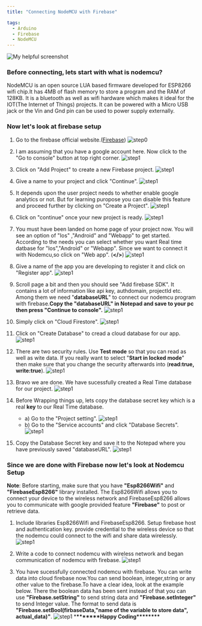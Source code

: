 ```yaml
---
title: "Connecting NodeMCU with Firebase"

tags:
  - Arduino
  - Firebase
  - NodeMCU
---
```


![My helpful screenshot](/assets/images/nodemcu.png)

### Before connecting, lets start with what is nodemcu?

NodeMCU is an open source LUA based firmware developed for ESP8266 wifi chip.It has 4MB of flash memory to store a program and the RAM of 128KB. It is a bluetooth as well as wifi hardware which makes it ideal for the IOT(The Internet of Things) projects. It can be powered with a Micro USB jack or the Vin and Gnd pin can be used to power supply externally.

### Now let's look at firebase setup

1. Go to the firebase official website.([Firebase](https://firebase.google.com/))
   ![step0](/assets/images/firebasestep0.png)

2. I am assuming that you have a google account here. Now click to the "Go to console" button at top right corner.
   ![step1](/assets/images/firebasestep1.png)

3. Click on "Add Project" to create a new Firebase project.
   ![step1](/assets/images/firebasestep2.png)
4. Give a name to your project and click "Continue".
   ![step1](/assets/images/firebasestep3.png)
5. It depends upon the user project needs to whether enable google analytics or not.
   But for learning puropose you can disable this feature and proceed further by clicking on "Create a Project".
   ![step1](/assets/images/firebasestep4.png)

6. Click on "continue" once your new project is ready.
   ![step1](/assets/images/firebasestep5.png)

7. You must have been landed on home page of your project now. You will see an option of "Ios" ,"Android" and "Webapp" to get started. According to the needs you can select whether you want Real time datbase for "Ios","Android" or "Webapp". Since we want to connect it with Nodemcu,so click on "Web app". (**</>**)
   ![step1](/assets/images/firebasestep6.png)

8. Give a name of the app you are developing to register it and click on "Register app".
   ![step1](/assets/images/firebasestep8.png)

9. Scroll page a bit and then you should see "Add firebase SDK".
   It contains a lot of information like api key, authdomain, projectId etc. Among them we need "**databaseURL**" to connect our nodemcu program with firebase.**Copy the "databaseURL" in Notepad and save to your pc then press "Continue to console".**
   ![step1](/assets/images/firebasestep10.png)

10. Simply click on "Cloud Firestore".
    ![step1](/assets/images/firebasestep11.png)
11. Click on "Create Database" to cread a cloud database for our app.
    ![step1](/assets/images/firebasestep12.png)

12. There are two security rules. Use **Test mode** so that you can read as well as wite data. If you really want to select "**Start in locked mode**" then make sure that you change the security afterwards into (**read:true, write:true**).
    ![step1](/assets/images/firebasestep13.png)
13. Bravo we are done. We have sucessfully created a Real Time database for our project.
    ![step1](/assets/images/firebasestep14.png)

14. Before Wrapping things up, lets copy the database secret key which is a real **key** to our Real Time database.
    - a) Go to the "Project setting".
      ![step1](/assets/images/firebasestep15.png)
    - b) Go to the "Service accounts" and click "Database Secrets".
      ![step1](/assets/images/firebasestep21.png)
15. Copy the Database Secret key and save it to the Notepad where you have previously saved "databaseURL".
    ![step1](/assets/images/firebasestep22.png)

### Since we are done with Firebase now let's look at Nodemcu Setup

**Note**: Before starting, make sure that you have **"Esp8266Wifi"** and **"FirebaseEsp8266"** library installed. The Esp8266Wifi allows you to connect your device to the wireless network and FirebaseEsp8266 allows you to communicate with google provided feature **"Firebase"** to post or retrieve data.

1. Include libraries Esp8266Wifi and FirebaseEsp8266. Setup firebase host and authentication key. provide credential to the wireless device so that the nodemcu could connect to the wifi and share data wirelessly.
   ![step1](/assets/images/nodemcustep1.png)

2. Write a code to connect nodemcu with wireless network and began communication of nodemcu with firebase.
   ![step1](/assets/images/nodemcustep2.png)

3. You have sucessfully connected nodemcu with firebase. You can write data into cloud firebase now.You can send boolean, integer,string or any other value to the firebase.To have a clear idea, look at the example below. There the boolean data has been sent instead of that you can use **"Firebase.setString"** to send string data and **"Firebase.setInteger"** to send Integer value.
   The format to send data is **"Firebase.setBool(firbaseData,"name of the variable to store data", actual_data)"**.
   ![step1](/assets/images/nodemcustep3.png) \***\*\*\*\*\*\*\***Happy Coding\***\*\*\*\*\*\*\***
